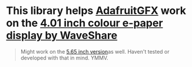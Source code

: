 # This library helps [AdafruitGFX](https://learn.adafruit.com/adafruit-gfx-graphics-library) work on the [4.01 inch colour e-paper display by WaveShare](https://www.waveshare.com/4.01inch-e-Paper-F.htm)
> Might work on the [5.65 inch version](https://www.waveshare.com/5.65inch-e-Paper-F.htm)as well. Haven't tested or developed with that in mind. YMMV.
